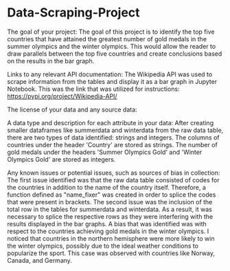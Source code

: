 # Data-Scraping-Project


The goal of your project:
The goal of this project is to identify the top five countries that have attained the greatest number of gold medals in the summer olympics and the winter olympics. 
This would allow the reader to draw parallels between the top five countries and create conclusions based on the results in the bar graph.


Links to any relevant API documentation:
The Wikipedia API was used to scrape information from the tables and display it as a bar graph in Jupyter Notebook. 
This was the link that was utilized for instructions: https://pypi.org/project/Wikipedia-API/


The license of your data and any source data:




A data type and description for each attribute in your data:
After creating smaller dataframes like summerdata and winterdata from the raw data table, there are two types of data identified: strings and integers.
The columns of countries under the header 'Country' are stored as strings.
The number of gold medals under the headers 'Summer Olympics Gold' and 'Winter Olympics Gold' are stored as integers.


Any known issues or potential issues, such as sources of bias in collection:
The first issue identified was that the raw data table consisted of codes for the countries in addition to the name of the country itself. Therefore, a function defined as "name_fixer" was created in order to splice the codes that were present in brackets. 
The second issue was the inclusion of the total row in the tables for summerdata and winterdata. As a result, it was necessary to splice the respective rows as they were interfering with the results displayed in the bar graphs.
A bias that was identified was with respect to the countries achieving gold medals in the winter olympics. I noticed that countries in the northern hemisphere were more likely to win the winter olympics, possibly due to the ideal weather conditions to popularize the sport. This case was observed with countries like Norway, Canada, and Germany. 
















